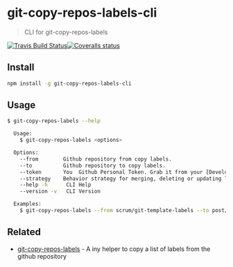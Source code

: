 # git-copy-repos-labels-cli
> CLI for git-copy-repos-labels 

[![Travis Build Status](https://img.shields.io/travis/Scrum/git-copy-repos-labels-cli/master.svg?style=flat-square&label=unix)](https://travis-ci.org/Scrum/git-copy-repos-labels-cli)[![Coveralls status](https://img.shields.io/coveralls/Scrum/git-copy-repos-labels-cli.svg?style=flat-square)](https://coveralls.io/r/Scrum/git-copy-repos-labels-cli)

## Install
```bash
npm install -g git-copy-repos-labels-cli
```

## Usage  
```bash
$ git-copy-repos-labels --help

  Usage: 
    $ git-copy-repos-labels <options>

  Options:
    --from        Github repository from copy labels.
    --to          Github repository to copy labels.
    --token       You  Github Personal Token. Grab it from your [Developer settings](https://github.com/settings/developers)
    --strategy    Behavior strategy for merging, deleting or updating labels [docs](https://github.com/Scrum/git-copy-repos-labels#strategy)
    --help -h      CLI Help
    --version -v   CLI Version

  Examples:
    $ git-copy-repos-labels --from scrum/git-template-labels --to post/post-static --token 59bd8d5eb1980b7f926f2d106f4f2f0312fdf97f
```

## Related
- [git-copy-repos-labels](https://github.com/Scrum/git-copy-repos-labels) - A iny helper to copy a list of labels from the github repository
